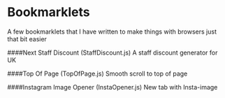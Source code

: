 # Bookmarklets
A few bookmarklets that I have written to make things with browsers just that bit easier

####Next Staff Discount (StaffDiscount.js)
A staff discount generator for UK

####Top Of Page (TopOfPage.js)
Smooth scroll to top of page

####Instagram Image Opener (InstaOpener.js)
New tab with Insta-image
